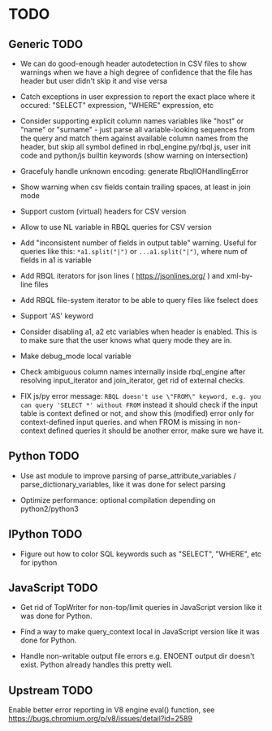 # TODO

## Generic TODO

* We can do good-enough header autodetection in CSV files to show warnings when we have a high degree of confidence that the file has header but user didn't skip it and vise versa

* Catch exceptions in user expression to report the exact place where it occured: "SELECT" expression, "WHERE" expression, etc

* Consider supporting explicit column names variables like "host" or "name" or "surname" - just parse all variable-looking sequences from the query and match them against available column names from the header, but skip all symbol defined in rbql_engine.py/rbql.js, user init code and python/js builtin keywords (show warning on intersection)

* Gracefuly handle unknown encoding: generate RbqlIOHandlingError

* Show warning when csv fields contain trailing spaces, at least in join mode

* Support custom (virtual) headers for CSV version

* Allow to use NL variable in RBQL queries for CSV version

* Add "inconsistent number of fields in output table" warning. Useful for queries like this: `*a1.split("|")` or `...a1.split("|")`, where num of fields in a1 is variable

* Add RBQL iterators for json lines ( https://jsonlines.org/ ) and xml-by-line files

* Add RBQL file-system iterator to be able to query files like fselect does

* Support 'AS' keyword

* Consider disabling a1, a2 etc variables when header is enabled. This is to make sure that the user knows what query mode they are in.

* Make debug_mode local variable

* Check ambiguous column names internally inside rbql_engine after resolving input_iterator and join_iterator, get rid of external checks.

* FIX js/py error message: `RBQL doesn't use \"FROM\" keyword, e.g. you can query 'SELECT *' without FROM` instead it should check if the input table is context defined or not, and show this (modified) error only for context-defined input queries. and when FROM is missing in non-context defined queries it should be another error, make sure we have it.

## Python TODO

* Use ast module to improve parsing of parse_attribute_variables / parse_dictionary_variables, like it was done for select parsing

* Optimize performance: optional compilation depending on python2/python3

## IPython TODO

* Figure out how to color SQL keywords such as "SELECT", "WHERE", etc for ipython

## JavaScript TODO

* Get rid of TopWriter for non-top/limit queries in JavaScript version like it was done for Python.

* Find a way to make query_context local in JavaScript version like it was done for Python.

* Handle non-writable output file errors e.g. ENOENT output dir doesn't exist. Python already handles this pretty well.

## Upstream TODO

Enable better error reporting in V8 engine eval() function, see https://bugs.chromium.org/p/v8/issues/detail?id=2589
